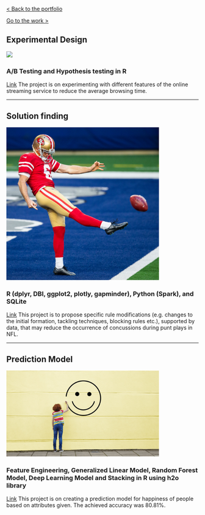 [< Back to the portfolio](https://s-bishnoi.github.io/shubham-bishnoi/)

[Go to the work >](https://s-bishnoi.github.io/shubham-bishnoi/work/)

## Experimental Design
[<img src="./ExperimentalDesign/netflix.png" width="400"/>](ExperimentalDesign/netflix.png)
### A/B Testing and Hypothesis testing in R

[Link](./ExperimentalDesign/) The project is on experimenting with different features of the online streaming service to reduce the average browsing time.

-------------------------------------

## Solution finding
[<img src="./nfl/punt.png" width="400"/>](.nfl/punt.png)
### R (dplyr, DBI, ggplot2, plotly, gapminder), Python (Spark), and SQLite

[Link](./nfl/Case_Study_NFL_Shubham_Bishnoi.html) This project is to propose specific rule modifications (e.g. changes to the initial formation, tackling techniques, blocking rules etc.), supported by data, that may reduce the occurrence of concussions during punt plays in NFL.

-------------------------------------

## Prediction Model
[<img src="./PredictionClassificationModels/happy.png" width="400"/>](./PredictionClassificationModels/happy.png)
### Feature Engineering, Generalized Linear Model, Random Forest Model, Deep Learning Model and Stacking in R using h2o library

[Link](./PredictionClassificationModels) This project is on creating a prediction model for happiness of people based on attributes given. The achieved accuracy was 80.81%.
